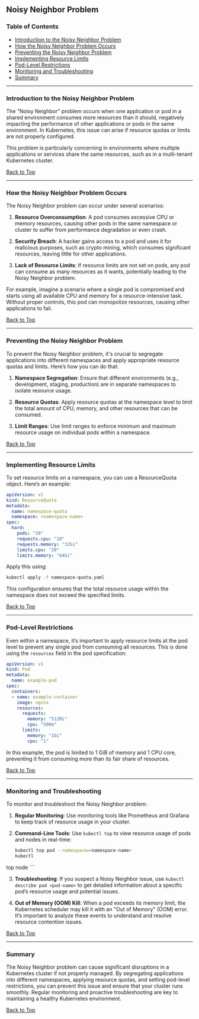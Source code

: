 

## Noisy Neighbor Problem

### Table of Contents

- [Introduction to the Noisy Neighbor Problem](#introduction-to-the-noisy-neighbor-problem)
- [How the Noisy Neighbor Problem Occurs](#how-the-noisy-neighbor-problem-occurs)
- [Preventing the Noisy Neighbor Problem](#preventing-the-noisy-neighbor-problem)
- [Implementing Resource Limits](#implementing-resource-limits)
- [Pod-Level Restrictions](#pod-level-restrictions)
- [Monitoring and Troubleshooting](#monitoring-and-troubleshooting)
- [Summary](#summary)

---

### Introduction to the Noisy Neighbor Problem

The "Noisy Neighbor" problem occurs when one application or pod in a shared environment consumes more resources than it should, negatively impacting the performance of other applications or pods in the same environment. In Kubernetes, this issue can arise if resource quotas or limits are not properly configured.

This problem is particularly concerning in environments where multiple applications or services share the same resources, such as in a multi-tenant Kubernetes cluster.

[Back to Top](#tutorial-2-understanding-the-noisy-neighbor-problem-in-kubernetes)

---

### How the Noisy Neighbor Problem Occurs

The Noisy Neighbor problem can occur under several scenarios:

1. **Resource Overconsumption**: A pod consumes excessive CPU or memory resources, causing other pods in the same namespace or cluster to suffer from performance degradation or even crash.

2. **Security Breach**: A hacker gains access to a pod and uses it for malicious purposes, such as crypto mining, which consumes significant resources, leaving little for other applications.

3. **Lack of Resource Limits**: If resource limits are not set on pods, any pod can consume as many resources as it wants, potentially leading to the Noisy Neighbor problem.

For example, imagine a scenario where a single pod is compromised and starts using all available CPU and memory for a resource-intensive task. Without proper controls, this pod can monopolize resources, causing other applications to fail.

[Back to Top](#tutorial-2-understanding-the-noisy-neighbor-problem-in-kubernetes)

---

### Preventing the Noisy Neighbor Problem

To prevent the Noisy Neighbor problem, it's crucial to segregate applications into different namespaces and apply appropriate resource quotas and limits. Here’s how you can do that:

1. **Namespace Segregation**: Ensure that different environments (e.g., development, staging, production) are in separate namespaces to isolate resource usage.

2. **Resource Quotas**: Apply resource quotas at the namespace level to limit the total amount of CPU, memory, and other resources that can be consumed.

3. **Limit Ranges**: Use limit ranges to enforce minimum and maximum resource usage on individual pods within a namespace.

[Back to Top](#tutorial-2-understanding-the-noisy-neighbor-problem-in-kubernetes)

---

### Implementing Resource Limits

To set resource limits on a namespace, you can use a ResourceQuota object. Here’s an example:

```yaml
apiVersion: v1
kind: ResourceQuota
metadata:
  name: namespace-quota
  namespace: <namespace-name>
spec:
  hard:
    pods: "20"
    requests.cpu: "10"
    requests.memory: "32Gi"
    limits.cpu: "20"
    limits.memory: "64Gi"
```

Apply this using:

```bash
kubectl apply -f namespace-quota.yaml
```

This configuration ensures that the total resource usage within the namespace does not exceed the specified limits.

[Back to Top](#tutorial-2-understanding-the-noisy-neighbor-problem-in-kubernetes)

---

### Pod-Level Restrictions

Even within a namespace, it’s important to apply resource limits at the pod level to prevent any single pod from consuming all resources. This is done using the `resources` field in the pod specification:

```yaml
apiVersion: v1
kind: Pod
metadata:
  name: example-pod
spec:
  containers:
  - name: example-container
    image: nginx
    resources:
      requests:
        memory: "512Mi"
        cpu: "500m"
      limits:
        memory: "1Gi"
        cpu: "1"
```

In this example, the pod is limited to 1 GiB of memory and 1 CPU core, preventing it from consuming more than its fair share of resources.

[Back to Top](#tutorial-2-understanding-the-noisy-neighbor-problem-in-kubernetes)

---

### Monitoring and Troubleshooting

To monitor and troubleshoot the Noisy Neighbor problem:

1. **Regular Monitoring**: Use monitoring tools like Prometheus and Grafana to keep track of resource usage in your cluster.

2. **Command-Line Tools**: Use `kubectl top` to view resource usage of pods and nodes in real-time:

    ```bash
    kubectl top pod --namespace=<namespace-name>
    kubectl

 top node
    ```

3. **Troubleshooting**: If you suspect a Noisy Neighbor issue, use `kubectl describe pod <pod-name>` to get detailed information about a specific pod’s resource usage and potential issues.

4. **Out of Memory (OOM) Kill**: When a pod exceeds its memory limit, the Kubernetes scheduler may kill it with an "Out of Memory" (OOM) error. It’s important to analyze these events to understand and resolve resource contention issues.

[Back to Top](#tutorial-2-understanding-the-noisy-neighbor-problem-in-kubernetes)

---

### Summary

The Noisy Neighbor problem can cause significant disruptions in a Kubernetes cluster if not properly managed. By segregating applications into different namespaces, applying resource quotas, and setting pod-level restrictions, you can prevent this issue and ensure that your cluster runs smoothly. Regular monitoring and proactive troubleshooting are key to maintaining a healthy Kubernetes environment.

[Back to Top](#tutorial-2-understanding-the-noisy-neighbor-problem-in-kubernetes)


